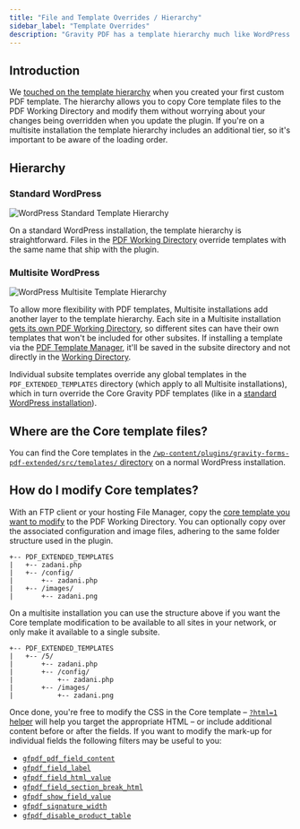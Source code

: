 ```yaml
---
title: "File and Template Overrides / Hierarchy"
sidebar_label: "Template Overrides"
description: "Gravity PDF has a template hierarchy much like WordPress theme and child themes. You can override Core PDF templates, configuration and images."
---
```


## Introduction 

We [touched on the template hierarchy](first-custom-pdf.md#template-hierarchy) when you created your first custom PDF template. The hierarchy allows you to copy Core template files to the PDF Working Directory and modify them without worrying about your changes being overridden when you update the plugin. If you're on a multisite installation the template hierarchy includes an additional tier, so it's important to be aware of the loading order.

## Hierarchy

### Standard WordPress

![WordPress Standard Template Hierarchy](https://resources.gravitypdf.com/uploads/2015/11/WordPress-Standard-Hierarchy.png)

On a standard WordPress installation, the template hierarchy is straightforward. Files in the [PDF Working Directory](first-custom-pdf.md#working-directory) override templates with the same name that ship with the plugin.

### Multisite WordPress

![WordPress Multisite Template Hierarchy](https://resources.gravitypdf.com/uploads/2015/11/WordPress-Multisite-Hierarchy.png)

To allow more flexibility with PDF templates, Multisite installations add another layer to the template hierarchy. Each site in a Multisite installation [gets its own PDF Working Directory](first-custom-pdf.md#multisite-structure), so different sites can have their own templates that won't be included for other subsites. If installing a template via the [PDF Template Manager](../users/pdf-template-manager.md), it'll be saved in the subsite directory and not directly in the [Working Directory](first-custom-pdf.md#working-directory).

Individual subsite templates override any global templates in the `PDF_EXTENDED_TEMPLATES` directory (which apply to all Multisite installations), which in turn override the Core Gravity PDF templates (like in a [standard WordPress installation](#standard-wordpress-installation)).

## Where are the Core template files?

You can find the Core templates in the [`/wp-content/plugins/gravity-forms-pdf-extended/src/templates/` directory](https://github.com/GravityPDF/gravity-pdf/tree/development/src/templates) on a normal WordPress installation.

## How do I modify Core templates?

With an FTP client or your hosting File Manager, copy the [core template you want to modify](https://github.com/GravityPDF/gravity-pdf/tree/development/src/templates) to the PDF Working Directory. You can optionally copy over the associated configuration and image files, adhering to the same folder structure used in the plugin.

```text
+-- PDF_EXTENDED_TEMPLATES
|   +-- zadani.php
|   +-- /config/
|       +-- zadani.php
|   +-- /images/
|       +-- zadani.png
```

On a multisite installation you can use the structure above if you want the Core template modification to be available to all sites in your network, or only make it available to a single subsite.

```text
+-- PDF_EXTENDED_TEMPLATES
|   +-- /5/
|       +-- zadani.php
|       +-- /config/
|           +-- zadani.php
|       +-- /images/
|           +-- zadani.png
```

Once done, you're free to modify the CSS in the Core template – [`?html=1` helper](helper-parameters.md#html1) will help you target the appropriate HTML – or include additional content before or after the fields. If you want to modify the mark-up for individual fields the following filters may be useful to you:

* [`gfpdf_pdf_field_content`](filters/gfpdf_pdf_field_content.md)
* [`gfpdf_field_label`](filters/gfpdf_field_label.md)
* [`gfpdf_field_html_value`](filters/gfpdf_field_html_value.md)
* [`gfpdf_field_section_break_html`](filters/gfpdf_field_section_break_html.md)
* [`gfpdf_show_field_value`](filters/gfpdf_show_field_value.md)
* [`gfpdf_signature_width`](filters/gfpdf_signature_width.md)
* [`gfpdf_disable_product_table`](filters/gfpdf_disable_product_table.md)
